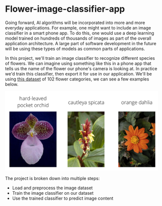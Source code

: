 # Flower-image-classifier-app

Going forward, AI algorithms will be incorporated into more and more everyday applications. For example, one might want to include an image classifier in a smart phone app. To do this, one would use a deep learning model trained on hundreds of thousands of images as part of the overall application architecture. A large part of software development in the future will be using these types of models as common parts of applications. 

In this project, we'll train an image classifier to recognize different species of flowers. We can imagine using something like this in a phone app that tells us the name of the flower our phone's camera is looking at. In practice we'd train this classifier, then export it for use in our application. We'll be using [this dataset](http://www.robots.ox.ac.uk/~vgg/data/flowers/102/index.html) of 102 flower categories, we can see a few examples below. 

<img src='assets/Flowers.png' width=500px>

The project is broken down into multiple steps:

* Load and preprocess the image dataset
* Train the image classifier on our dataset
* Use the trained classifier to predict image content
